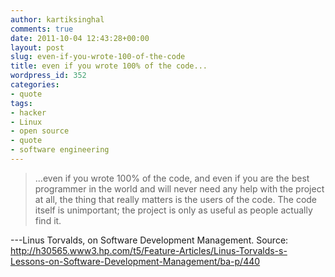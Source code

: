 ```yaml
---
author: kartiksinghal
comments: true
date: 2011-10-04 12:43:28+00:00
layout: post
slug: even-if-you-wrote-100-of-the-code
title: even if you wrote 100% of the code...
wordpress_id: 352
categories:
- quote
tags:
- hacker
- Linux
- open source
- quote
- software engineering
---
```


>...even if you wrote 100% of the code, and even if you are the best programmer in the world and will never need any help with the project at all, the thing that really matters is the users of the code. The code itself is unimportant; the project is only as useful as people actually find it.

---Linus Torvalds, on Software Development Management. Source: http://h30565.www3.hp.com/t5/Feature-Articles/Linus-Torvalds-s-Lessons-on-Software-Development-Management/ba-p/440
